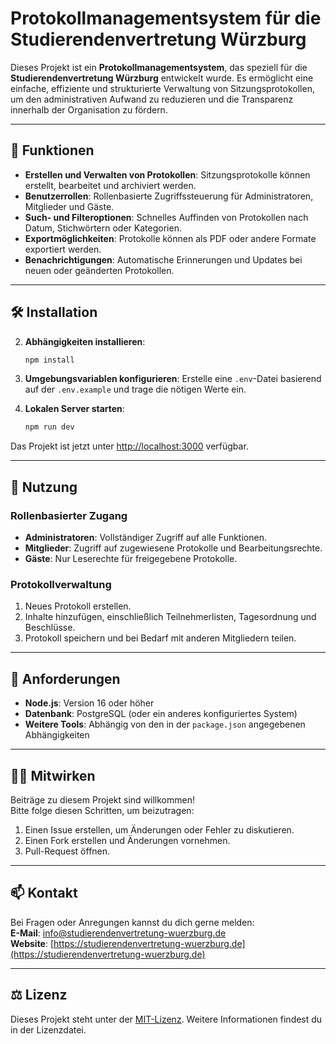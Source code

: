 
# Protokollmanagementsystem für die Studierendenvertretung Würzburg

Dieses Projekt ist ein **Protokollmanagementsystem**, das speziell für die **Studierendenvertretung Würzburg** entwickelt wurde. Es ermöglicht eine einfache, effiziente und strukturierte Verwaltung von Sitzungsprotokollen, um den administrativen Aufwand zu reduzieren und die Transparenz innerhalb der Organisation zu fördern.

---

## 🚀 Funktionen

- **Erstellen und Verwalten von Protokollen**: Sitzungsprotokolle können erstellt, bearbeitet und archiviert werden.
- **Benutzerrollen**: Rollenbasierte Zugriffssteuerung für Administratoren, Mitglieder und Gäste.
- **Such- und Filteroptionen**: Schnelles Auffinden von Protokollen nach Datum, Stichwörtern oder Kategorien.
- **Exportmöglichkeiten**: Protokolle können als PDF oder andere Formate exportiert werden.
- **Benachrichtigungen**: Automatische Erinnerungen und Updates bei neuen oder geänderten Protokollen.

---

## 🛠️ Installation

2. **Abhängigkeiten installieren**:
   ```bash
   npm install
   ```

3. **Umgebungsvariablen konfigurieren**: Erstelle eine `.env`-Datei basierend auf der `.env.example` und trage die nötigen Werte ein.

4. **Lokalen Server starten**:
   ```bash
   npm run dev
   ```

Das Projekt ist jetzt unter [http://localhost:3000](http://localhost:3000) verfügbar.

---

## 📝 Nutzung

### Rollenbasierter Zugang
- **Administratoren**: Vollständiger Zugriff auf alle Funktionen.
- **Mitglieder**: Zugriff auf zugewiesene Protokolle und Bearbeitungsrechte.
- **Gäste**: Nur Leserechte für freigegebene Protokolle.

### Protokollverwaltung
1. Neues Protokoll erstellen.
2. Inhalte hinzufügen, einschließlich Teilnehmerlisten, Tagesordnung und Beschlüsse.
3. Protokoll speichern und bei Bedarf mit anderen Mitgliedern teilen.

---

## 📖 Anforderungen

- **Node.js**: Version 16 oder höher
- **Datenbank**: PostgreSQL (oder ein anderes konfiguriertes System)
- **Weitere Tools**: Abhängig von den in der `package.json` angegebenen Abhängigkeiten

---

## 🧑‍💻 Mitwirken

Beiträge zu diesem Projekt sind willkommen!  
Bitte folge diesen Schritten, um beizutragen:
1. Einen Issue erstellen, um Änderungen oder Fehler zu diskutieren.
2. Einen Fork erstellen und Änderungen vornehmen.
3. Pull-Request öffnen.

---

## 📫 Kontakt

Bei Fragen oder Anregungen kannst du dich gerne melden:  
**E-Mail**: info@studierendenvertretung-wuerzburg.de  
**Website**: [https://studierendenvertretung-wuerzburg.de](https://studierendenvertretung-wuerzburg.de)

---

## ⚖️ Lizenz

Dieses Projekt steht unter der [MIT-Lizenz](LICENSE). Weitere Informationen findest du in der Lizenzdatei.

